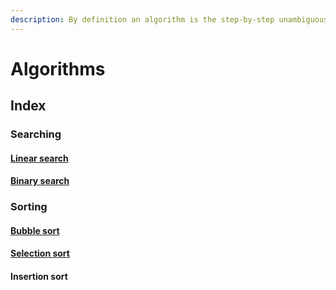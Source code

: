 ```yaml
---
description: By definition an algorithm is the step-by-step unambiguous instructions to solve a problem.
---
```


# Algorithms

## Index

### Searching
#### [Linear search](searching/linear-search.md)
#### [Binary search](searching/binary-search.md)

### Sorting
#### [Bubble sort](sorting/bubble-sort.md)
#### [Selection sort](sorting/selection-sort.md)
#### Insertion sort

